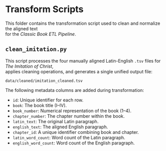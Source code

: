 # Transform Scripts

This folder contains the transformation script used to clean and normalize the aligned text  
for the *Classic Book ETL Pipeline*.

## `clean_imitation.py`

This script processes the four manually aligned Latin-English `.tsv` files for *The Imitation of Christ*,  
applies cleaning operations, and generates a single unified output file:

`data/cleaned/imitation_cleaned.tsv`

The following metadata columns are added during transformation:

- `id`: Unique identifier for each row.
- `book`: The book title (I–IV).
- `book_number`: Numerical representation of the book (1–4).
- `chapter_number`: The chapter number within the book.
- `latin_text`: The original Latin paragraph.
- `english_text`: The aligned English paragraph.
- `chapter_id`: A unique identifier combining book and chapter.
- `latin_word_count`: Word count of the Latin paragraph.
- `english_word_count`: Word count of the English paragraph.